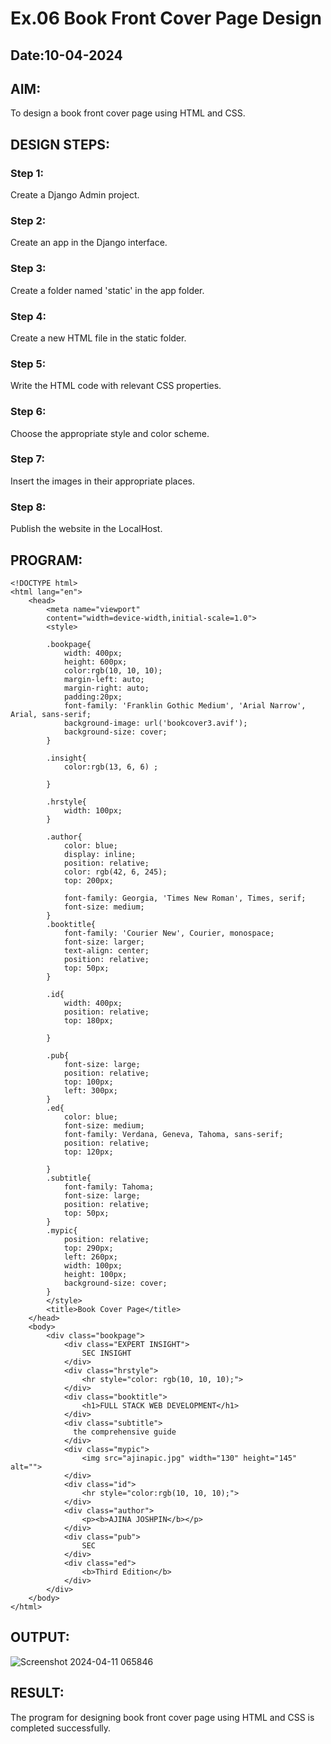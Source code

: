 # Ex.06 Book Front Cover Page Design
## Date:10-04-2024

## AIM:
To design a book front cover page using HTML and CSS.

## DESIGN STEPS:

### Step 1:
Create a Django Admin project.

### Step 2:
Create an app in the Django interface.

### Step 3:
Create a folder named 'static' in the app folder.

### Step 4:
Create a new HTML file in the static folder.

### Step 5:
Write the HTML code with relevant CSS properties.

### Step 6:
Choose the appropriate style and color scheme.

### Step 7:
Insert the images in their appropriate places.

### Step 8:
Publish the website in the LocalHost.

## PROGRAM:
```
<!DOCTYPE html>
<html lang="en">
    <head>
        <meta name="viewport"
        content="width=device-width,initial-scale=1.0">
        <style>
        
        .bookpage{
            width: 400px;
            height: 600px;
            color:rgb(10, 10, 10);
            margin-left: auto;
            margin-right: auto;
            padding:20px;
            font-family: 'Franklin Gothic Medium', 'Arial Narrow', Arial, sans-serif;
            background-image: url('bookcover3.avif');
            background-size: cover;
        }

        .insight{
            color:rgb(13, 6, 6) ;

        }

        .hrstyle{
            width: 100px;
        }

        .author{
            color: blue;
            display: inline;
            position: relative;
            color: rgb(42, 6, 245);
            top: 200px;

            font-family: Georgia, 'Times New Roman', Times, serif;
            font-size: medium;
        }
        .booktitle{
            font-family: 'Courier New', Courier, monospace;
            font-size: larger;
            text-align: center;
            position: relative;
            top: 50px;
        }

        .id{
            width: 400px;
            position: relative;
            top: 180px;

        }

        .pub{
            font-size: large;
            position: relative;
            top: 100px;
            left: 300px;
        }
        .ed{
            color: blue;
            font-size: medium;
            font-family: Verdana, Geneva, Tahoma, sans-serif;
            position: relative;
            top: 120px;

        }
        .subtitle{
            font-family: Tahoma;
            font-size: large;
            position: relative;
            top: 50px;
        }
        .mypic{
            position: relative;
            top: 290px;
            left: 260px;
            width: 100px;
            height: 100px;
            background-size: cover;
        }
        </style>
        <title>Book Cover Page</title>
    </head>
    <body>
        <div class="bookpage">
            <div class="EXPERT INSIGHT">
                SEC INSIGHT
            </div>
            <div class="hrstyle">
                <hr style="color: rgb(10, 10, 10);">
            </div>
            <div class="booktitle">
                <h1>FULL STACK WEB DEVELOPMENT</h1>
            </div>
            <div class="subtitle">
              the comprehensive guide
            </div>
            <div class="mypic">
                <img src="ajinapic.jpg" width="130" height="145" alt="">
            </div>
            <div class="id">
                <hr style="color:rgb(10, 10, 10);">
            </div>
            <div class="author">
                <p><b>AJINA JOSHPIN</b></p>
            </div>
            <div class="pub">
                SEC
            </div>
            <div class="ed">
                <b>Third Edition</b>
            </div>
        </div>
    </body>
</html>

```
## OUTPUT:
![Screenshot 2024-04-11 065846](https://github.com/ajinajoshpin/cover/assets/148514578/dd90a149-bd3b-487f-ac4d-98646bdece39)



## RESULT:
The program for designing book front cover page using HTML and CSS is completed successfully.
